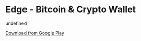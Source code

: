 
# Edge - Bitcoin & Crypto Wallet

undefined

[Download from Google Play](https://play.google.com/store/apps/details?id=co.edgesecure.app)
    